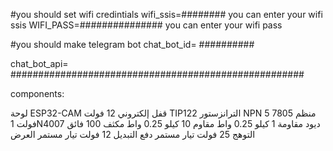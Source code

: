 
#you should set wifi credintials 
wifi_ssis=######## you can enter your wifi ssis
WIFI_PASS=############### you can enter your wifi pass

#you should make telegram bot
chat_bot_id= ########## 

chat_bot_api= #####################################################

components:

لوحة ESP32-CAM
قفل إلكتروني 12 فولت
TIP122 الترانزستور NPN
منظم 7805 5 فولت
1N4007 ديود
مقاومة 1 كيلو 0.25 واط
مقاوم 10 كيلو 0.25 واط
مكثف 100 فائق التوهج 25 فولت تيار مستمر
دفع التبديل
12 فولت تيار مستمر العرض
